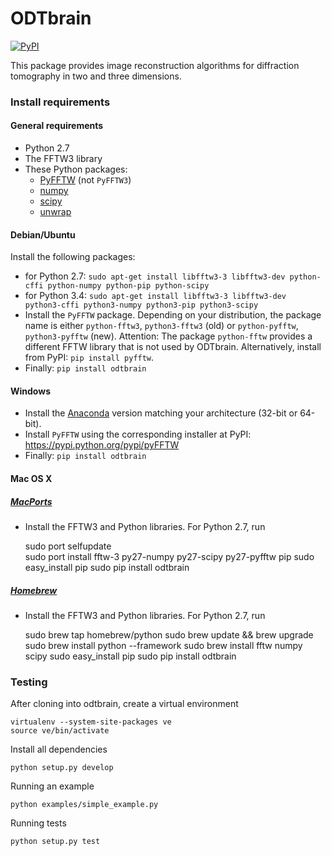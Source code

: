 ODTbrain
==========
[![PyPI](http://img.shields.io/pypi/v/odtbrain.png)](https://pypi.python.org/pypi/odtbrain)

This package provides image reconstruction algorithms for diffraction tomography in two and three dimensions.


### Install requirements

#### General requirements
 - Python 2.7
 - The FFTW3 library
 - These Python packages: 
    - [PyFFTW](https://github.com/hgomersall/pyFFTW) (not `PyFFTW3`)
    - [numpy](https://github.com/numpy/numpy)
    - [scipy](https://github.com/scipy/scipy)
    - [unwrap](https://github.com/geggo/phase-unwrap)

#### Debian/Ubuntu
Install the following packages:
 - for Python 2.7: `sudo apt-get install libfftw3-3 libfftw3-dev python-cffi python-numpy python-pip python-scipy`
 - for Python 3.4: `sudo apt-get install libfftw3-3 libfftw3-dev python3-cffi python3-numpy python3-pip python3-scipy`
 - Install the `PyFFTW` package. Depending on your distribution, the package name is
   either `python-fftw3`, `python3-fftw3` (old) or `python-pyfftw`, `python3-pyfftw` (new).
   Attention: The package `python-fftw` provides a different FFTW library that is not used by ODTbrain.
   Alternatively, install from PyPI: `pip install pyfftw`.
 - Finally: `pip install odtbrain`

#### Windows
 - Install the [Anaconda](http://continuum.io/downloads#all) version matching your architecture (32-bit or 64-bit).
 - Install `PyFFTW` using the corresponding installer at PyPI:
   https://pypi.python.org/pypi/pyFFTW
 - Finally: `pip install odtbrain`

#### Mac OS X

##### [MacPorts](https://www.macports.org/)
 - Install the FFTW3 and Python libraries. For Python 2.7, run
   
      sudo port selfupdate  
      sudo port install fftw-3 py27-numpy py27-scipy py27-pyfftw pip
      sudo easy_install pip
      sudo pip install odtbrain
      
##### [Homebrew](http://brew.sh/)
 - Install the FFTW3 and Python libraries. For Python 2.7, run
    
      sudo brew tap homebrew/python
      sudo brew update && brew upgrade
      sudo brew install python --framework
      sudo brew install fftw numpy scipy
      sudo easy_install pip
      sudo pip install odtbrain


### Testing
After cloning into odtbrain, create a virtual environment

    virtualenv --system-site-packages ve
    source ve/bin/activate

Install all dependencies

    python setup.py develop
    
Running an example

    python examples/simple_example.py
   
Running tests

    python setup.py test
